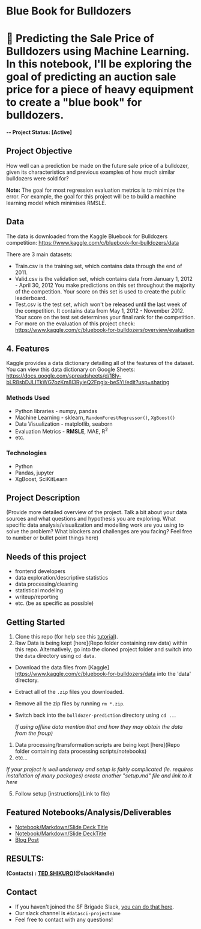 # Blue Book for Bulldozers 
# 🚜 Predicting the Sale Price of Bulldozers using Machine Learning. In this notebook, I'll be exploring the goal of predicting an auction sale price for a piece of heavy equipment to create a "blue book" for bulldozers. 

#### -- Project Status: [Active]

## Project Objective 
How well can a prediction be made on the future sale price of a bulldozer, given its characteristics and previous examples of how much similar bulldozers were sold for? 

**Note:** The goal for most regression evaluation metrics is to minimize the error. For example, the goal for this project will be to build a machine learning model which minimises RMSLE.

## Data
The data is downloaded from the Kaggle Bluebook for Bulldozers competition: https://www.kaggle.com/c/bluebook-for-bulldozers/data

There are 3 main datasets:

* Train.csv is the training set, which contains data through the end of 2011.
* Valid.csv is the validation set, which contains data from January 1, 2012 - April 30, 2012 You make predictions on this set throughout the majority of the competition. Your score on this set is used to create the public leaderboard.
* Test.csv is the test set, which won't be released until the last week of the competition. It contains data from May 1, 2012 - November 2012. Your score on the test set determines your final rank for the competition.
* For more on the evaluation of this project check: https://www.kaggle.com/c/bluebook-for-bulldozers/overview/evaluation

## 4. Features

Kaggle provides a data dictionary detailing all of the features of the dataset. You can view this data dictionary on Google Sheets: https://docs.google.com/spreadsheets/d/18ly-bLR8sbDJLITkWG7ozKm8l3RyieQ2Fpgix-beSYI/edit?usp=sharing


### Methods Used
* Python libraries - numpy, pandas
* Machine Learning - sklearn, `RandomForestRegressor()`, `XgBoost()`
* Data Visualization - matplotlib, seaborn
* Evaluation Metrics - __RMSLE__, MAE, R<sup>2</sup>
* etc.

### Technologies
* Python
* Pandas, jupyter
* XgBoost, SciKitLearn

## Project Description
(Provide more detailed overview of the project.  Talk a bit about your data sources and what questions and hypothesis you are exploring. What specific data analysis/visualization and modelling work are you using to solve the problem? What blockers and challenges are you facing?  Feel free to number or bullet point things here)

## Needs of this project

- frontend developers
- data exploration/descriptive statistics
- data processing/cleaning
- statistical modeling
- writeup/reporting
- etc. (be as specific as possible)

## Getting Started

1. Clone this repo (for help see this [tutorial](https://help.github.com/articles/cloning-a-repository/)).
2. Raw Data is being kept [here](Repo folder containing raw data) within this repo. Alternatively,  go into the cloned project folder and switch into the `data` directory using `cd data`.
* Download the data files from [Kaggle] https://www.kaggle.com/c/bluebook-for-bulldozers/data into the 'data' directory.
* Extract all of the `.zip` files you downloaded.
* Remove all the zip files by running `rm *.zip`.
* Switch back into the `bulldozer-prediction` directory using `cd ..`.

    *If using offline data mention that and how they may obtain the data from the froup)*
    
1. Data processing/transformation scripts are being kept [here](Repo folder containing data processing scripts/notebooks)
2. etc...

*If your project is well underway and setup is fairly complicated (ie. requires installation of many packages) create another "setup.md" file and link to it here*  

5. Follow setup [instructions](Link to file)

## Featured Notebooks/Analysis/Deliverables
* [Notebook/Markdown/Slide Deck Title](link)
* [Notebook/Markdown/Slide DeckTitle](link)
* [Blog Post](link)


## RESULTS:

**(Contacts) : [TED SHIKURO](https://github.com/t-shikuro[t-shikuro])(@slackHandle)** 

## Contact
* If you haven't joined the SF Brigade Slack, [you can do that here](http://c4sf.me/slack).  
* Our slack channel is `#datasci-projectname`
* Feel free to contact with any questions!
